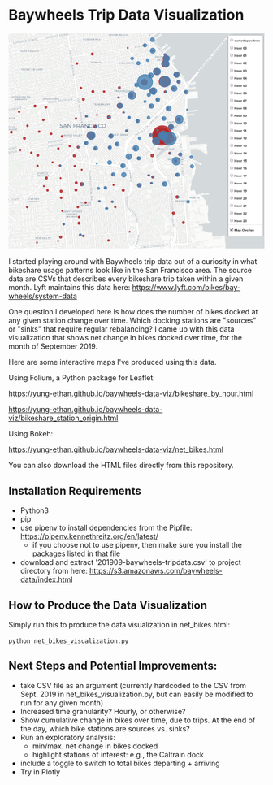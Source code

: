 # Baywheels Trip Data Visualization

![Bikeshare Inflow and Outflow by Hour](bikeshare_by_hour.png)

I started playing around with Baywheels trip data out of a curiosity in what bikeshare usage 
patterns look like in the San Francisco area. The source data are CSVs that describes every bikeshare trip taken within a given month. Lyft maintains this data here:
https://www.lyft.com/bikes/bay-wheels/system-data

One question I developed here is how does the number of bikes docked at any given station change over time. Which docking stations are "sources" or "sinks" that require regular rebalancing? I came up with this data visualization that shows net change in bikes docked over time, for the month of September 2019. 

Here are some interactive maps I've produced using this data.

Using Folium, a Python package for Leaflet:

https://yung-ethan.github.io/baywheels-data-viz/bikeshare_by_hour.html

https://yung-ethan.github.io/baywheels-data-viz/bikeshare_station_origin.html


Using Bokeh:

https://yung-ethan.github.io/baywheels-data-viz/net_bikes.html

You can also download the HTML files directly from this repository. 

## Installation Requirements
- Python3
- pip
- use pipenv to install dependencies from the Pipfile: https://pipenv.kennethreitz.org/en/latest/
    - if you choose not to use pipenv, then make sure you install the packages listed in that file
- download and extract '201909-baywheels-tripdata.csv' to project directory from here:
https://s3.amazonaws.com/baywheels-data/index.html

## How to Produce the Data Visualization
Simply run this to produce the data visualization in net_bikes.html:

`python net_bikes_visualization.py`

## Next Steps and Potential Improvements:
- take CSV file as an argument (currently hardcoded to the CSV from Sept. 2019 in net_bikes_visualization.py, but can easily be modified to run for any given month)
- Increased time granularity? Hourly, or otherwise?
- Show cumulative change in bikes over time, due to trips. 
    At the end of the day, which bike stations are sources vs. sinks?
- Run an exploratory analysis:
    - min/max. net change in bikes docked
    - highlight stations of interest: e.g., the Caltrain dock
- include a toggle to switch to total bikes departing + arriving
- Try in Plotly 
